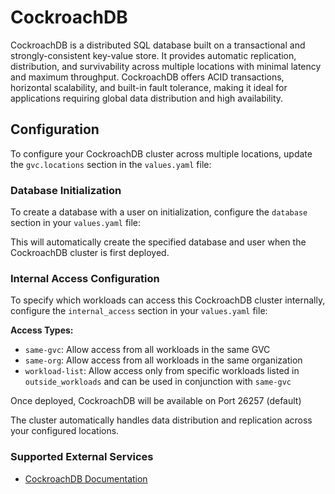# CockroachDB

CockroachDB is a distributed SQL database built on a transactional and strongly-consistent key-value store. It provides automatic replication, distribution, and survivability across multiple locations with minimal latency and maximum throughput. CockroachDB offers ACID transactions, horizontal scalability, and built-in fault tolerance, making it ideal for applications requiring global data distribution and high availability.

## Configuration

To configure your CockroachDB cluster across multiple locations, update the `gvc.locations` section in the `values.yaml` file:

### Database Initialization

To create a database with a user on initialization, configure the `database` section in your `values.yaml` file:

This will automatically create the specified database and user when the CockroachDB cluster is first deployed.

### Internal Access Configuration

To specify which workloads can access this CockroachDB cluster internally, configure the `internal_access` section in your `values.yaml` file:

**Access Types:**
- `same-gvc`: Allow access from all workloads in the same GVC
- `same-org`: Allow access from all workloads in the same organization
- `workload-list`: Allow access only from specific workloads listed in `outside_workloads` and can be used in conjunction with `same-gvc`


Once deployed, CockroachDB will be available on Port 26257 (default)

The cluster automatically handles data distribution and replication across your configured locations.

### Supported External Services
- [CockroachDB Documentation](https://www.cockroachlabs.com/docs/stable/)